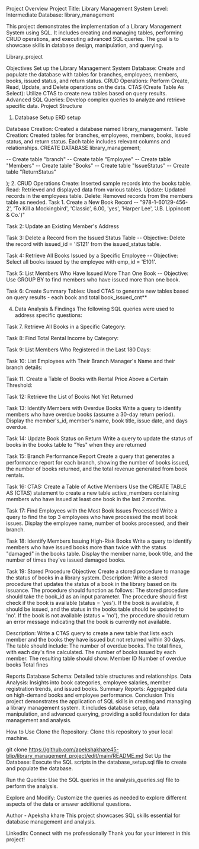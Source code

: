Project Overview
Project Title: Library Management System
Level: Intermediate
Database: library_management

This project demonstrates the implementation of a Library Management System using SQL. It includes creating and managing tables, performing CRUD operations, and executing advanced SQL queries. The goal is to showcase skills in database design, manipulation, and querying.

Library_project

Objectives
Set up the Library Management System Database: Create and populate the database with tables for branches, employees, members, books, issued status, and return status.
CRUD Operations: Perform Create, Read, Update, and Delete operations on the data.
CTAS (Create Table As Select): Utilize CTAS to create new tables based on query results.
Advanced SQL Queries: Develop complex queries to analyze and retrieve specific data.
Project Structure
1. Database Setup
ERD setup

Database Creation: Created a database named library_management.
Table Creation: Created tables for branches, employees, members, books, issued status, and return status. Each table includes relevant columns and relationships.
CREATE DATABASE library_management;

-- Create table "branch"
-- Create table "Employee"
-- Create table "Members"
-- Create table "Books"
-- Create table "IssueStatus"
-- Create table "ReturnStatus"

);
2. CRUD Operations
Create: Inserted sample records into the books table.
Read: Retrieved and displayed data from various tables.
Update: Updated records in the employees table.
Delete: Removed records from the members table as needed.
Task 1. Create a New Book Record -- "978-1-60129-456-2', 'To Kill a Mockingbird', 'Classic', 6.00, 'yes', 'Harper Lee', 'J.B. Lippincott & Co.')"

Task 2: Update an Existing Member's Address

Task 3: Delete a Record from the Issued Status Table -- Objective: Delete the record with issued_id = 'IS121' from the issued_status table.

Task 4: Retrieve All Books Issued by a Specific Employee -- Objective: Select all books issued by the employee with emp_id = 'E101'.

Task 5: List Members Who Have Issued More Than One Book -- Objective: Use GROUP BY to find members who have issued more than one book.

Task 6: Create Summary Tables: Used CTAS to generate new tables based on query results - each book and total book_issued_cnt**

4. Data Analysis & Findings
The following SQL queries were used to address specific questions:

Task 7. Retrieve All Books in a Specific Category:

Task 8: Find Total Rental Income by Category:

Task 9: List Members Who Registered in the Last 180 Days:

Task 10: List Employees with Their Branch Manager's Name and their branch details:

Task 11. Create a Table of Books with Rental Price Above a Certain Threshold:

Task 12: Retrieve the List of Books Not Yet Returned

Task 13: Identify Members with Overdue Books
Write a query to identify members who have overdue books (assume a 30-day return period). Display the member's_id, member's name, book title, issue date, and days overdue.

Task 14: Update Book Status on Return
Write a query to update the status of books in the books table to "Yes" when they are returned 

Task 15: Branch Performance Report
Create a query that generates a performance report for each branch, showing the number of books issued, the number of books returned, and the total revenue generated from book rentals.

Task 16: CTAS: Create a Table of Active Members
Use the CREATE TABLE AS (CTAS) statement to create a new table active_members containing members who have issued at least one book in the last 2 months.

Task 17: Find Employees with the Most Book Issues Processed
Write a query to find the top 3 employees who have processed the most book issues. Display the employee name, number of books processed, and their branch.

Task 18: Identify Members Issuing High-Risk Books
Write a query to identify members who have issued books more than twice with the status "damaged" in the books table. Display the member name, book title, and the number of times they've issued damaged books.

Task 19: Stored Procedure Objective: Create a stored procedure to manage the status of books in a library system. Description: Write a stored procedure that updates the status of a book in the library based on its issuance. The procedure should function as follows: The stored procedure should take the book_id as an input parameter. The procedure should first check if the book is available (status = 'yes'). If the book is available, it should be issued, and the status in the books table should be updated to 'no'. If the book is not available (status = 'no'), the procedure should return an error message indicating that the book is currently not available.

Description: Write a CTAS query to create a new table that lists each member and the books they have issued but not returned within 30 days. The table should include: The number of overdue books. The total fines, with each day's fine calculated. The number of books issued by each member. The resulting table should show: Member ID Number of overdue books Total fines

Reports
Database Schema: Detailed table structures and relationships.
Data Analysis: Insights into book categories, employee salaries, member registration trends, and issued books.
Summary Reports: Aggregated data on high-demand books and employee performance.
Conclusion
This project demonstrates the application of SQL skills in creating and managing a library management system. It includes database setup, data manipulation, and advanced querying, providing a solid foundation for data management and analysis.

How to Use
Clone the Repository: Clone this repository to your local machine.

git clone https://github.com/apekshakhare45-blip/library_management_project/edit/main/README.md 
Set Up the Database: Execute the SQL scripts in the database_setup.sql file to create and populate the database.

Run the Queries: Use the SQL queries in the analysis_queries.sql file to perform the analysis.

Explore and Modify: Customize the queries as needed to explore different aspects of the data or answer additional questions.

Author - Apeksha khare
This project showcases SQL skills essential for database management and analysis. 

LinkedIn: Connect with me professionally
Thank you for your interest in this project!
